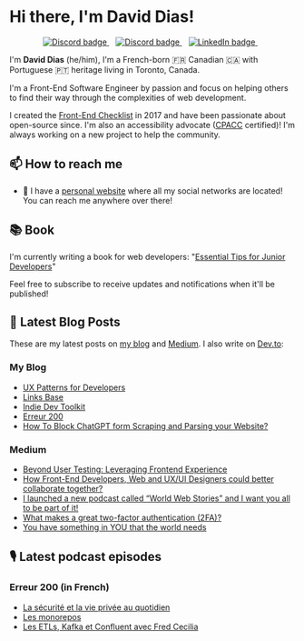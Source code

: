 # Hi there, I'm David Dias!

<p align='center'>
   <a href="https://ddias.link/discord">
     <img src="https://img.shields.io/badge/discord-%235865F2.svg?&style=for-the-badge&logo=discord&logoColor=white&countColor=white" alt="Discord badge" />
  </a>&nbsp;&nbsp;
   <a href="https://ddias.link/x">
     <img src="https://img.shields.io/badge/Twitter-000000.svg?&style=for-the-badge&logo=x&logoColor=white&countColor=white" alt="Discord badge" />
  </a>&nbsp;&nbsp;
  <a href="https://ddias.link/linkedin">
     <img src="https://img.shields.io/badge/linkedin-%230077B5.svg?&style=for-the-badge&logo=linkedin&logoColor=white" alt="LinkedIn badge" />
  </a>&nbsp;&nbsp;
</p>

I'm **David Dias** (he/him), I'm a French-born 🇫🇷 Canadian 🇨🇦 with Portuguese 🇵🇹 heritage living in Toronto, Canada.

I'm a Front-End Software Engineer by passion and focus on helping others to find their way through the complexities of web development.

I created the [Front-End Checklist](https://git.new/frontendchecklist) in 2017 and have been passionate about open-source since. I'm also an accessibility advocate ([CPACC](https://www.accessibilityassociation.org/s/certified-professional) certified)! I'm always working on a new project to help the community.

## 📫 How to reach me

* 🔗 I have a [personal website](https://ddias.link/blog) where all my social networks are located! You can reach me anywhere over there!

## 📚 Book

I'm currently writing a book for web developers: "[Essential Tips for Junior Developers](https://ddias.link/book)"

Feel free to subscribe to receive updates and notifications when it'll be published!

## 📝  Latest Blog Posts

These are my latest posts on [my blog](https://ddias.link/blog) and [Medium](https://ddias.link/medium). I also write on [Dev.to](https://ddias.link/devto):

### My Blog

<!-- BLOG:START -->
- [UX Patterns for Developers](https://thedaviddias.com/projects/ux-patterns-developers)
- [Links Base](https://thedaviddias.com/projects/links-base)
- [Indie Dev Toolkit](https://thedaviddias.com/projects/indie-dev-toolkit)
- [Erreur 200](https://thedaviddias.com/projects/erreur-200)
- [How To Block ChatGPT form Scraping and Parsing your Website?](https://thedaviddias.com/notes/how-to-block-chatgpt-form-scraping-and-parsing-your-website)
<!-- BLOG:END -->
### Medium

<!-- MEDIUM:START -->
- [Beyond User Testing: Leveraging Frontend Experience](https://thedaviddias.medium.com/beyond-user-testing-leveraging-frontend-experience-d694e9915960?source=rss-7ae18a1470a9------2)
- [How Front-End Developers, Web and UX/UI Designers could better collaborate together?](https://thedaviddias.medium.com/how-front-end-developers-web-and-ux-ui-designers-could-better-collaborate-together-8fb63edd0694?source=rss-7ae18a1470a9------2)
- [I launched a new podcast called “World Web Stories” and I want you all to be part of it!](https://thedaviddias.medium.com/i-launched-a-new-podcast-called-world-web-stories-and-i-want-you-all-to-be-part-of-it-b8b91106693?source=rss-7ae18a1470a9------2)
- [What makes a great two-factor authentication &lpar;2FA&rpar;?](https://uxdesign.cc/9-best-practices-ux-improvements-for-the-two-factor-authentication-2fa-7d70f613f558?source=rss-7ae18a1470a9------2)
- [You have something in YOU that the world needs](https://thedaviddias.medium.com/you-have-something-in-you-that-the-world-needs-3347f7a5fa2a?source=rss-7ae18a1470a9------2)
<!-- MEDIUM:END -->

## 🎙 Latest podcast episodes
### Erreur 200 (in French)

<!-- ERREUR200:START -->
- [La sécurité et la vie privée au quotidien](https://erreur200.com/la-securite-et-la-vie-privee-au-quotidien)
- [Les monorepos](https://erreur200.com/les-monorepos)
- [Les ETLs, Kafka et Confluent avec Fred Cecilia](https://erreur200.com/etl-kafka-confluent)
<!-- ERREUR200:END -->
